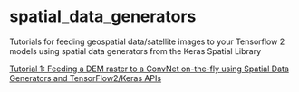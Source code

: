 # spatial_data_generators
Tutorials for feeding geospatial data/satellite images to your Tensorflow 2 models using spatial data generators from the Keras Spatial Library 

[Tutorial 1: Feeding a DEM raster to a ConvNet on-the-fly using Spatial Data Generators and TensorFlow2/Keras APIs](https://github.com/a2soliman/spatial_data_generators/blob/main/SDG_tutorial_1.ipynb)
